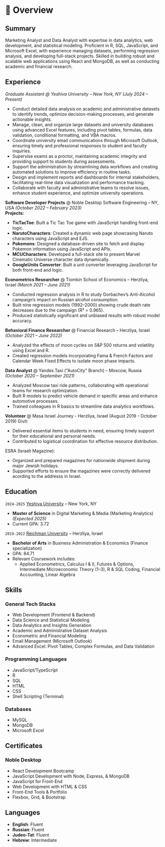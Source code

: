 # 📖 Overview

## Summary
Marketing Analyst and Data Analyst with expertise in data analytics, web development, and statistical modeling. Proficient in R, SQL, JavaScript, and Microsoft Excel, with experience managing datasets, performing regression analysis, and developing full-stack projects. Skilled in building robust and scalable web applications using React and MongoDB, as well as conducting academic and financial research.

## Experience
*Graduate Assistant @ Yeshiva University – New York, NY (July 2024 – Present)*
- Conduct detailed data analysis on academic and administrative datasets to identify trends, optimize decision-making processes, and generate actionable insights.
- Manage, clean, and organize large datasets and university databases using advanced Excel features, including pivot tables, formulas, data validation, conditional formatting, and VBA macros.
- Coordinate university email communications through Microsoft Outlook, ensuring timely and professional responses to student and faculty inquiries.
- Supervise exams as a proctor, maintaining academic integrity and providing support to students during assessments.
- Support the administration by streamlining data workflows and creating automated solutions to improve efficiency in routine tasks.
- Design and implement reports and dashboards for internal stakeholders, facilitating real-time data visualization and performance tracking.
- Collaborate with faculty and administrative teams to resolve issues, enhance student experience, and optimize university operations.

**Software Developer Projects** @ Noble Desktop Software Engineering – NY, USA *(October 2022 – February 2023)*  
**Projects:**  
- **TicTacToe**: Built a Tic Tac Toe game with JavaScript handling front-end logic.  
- **NarutoCharacters**: Created a dynamic web page showcasing Naruto characters using JavaScript and EJS.  
- **Pokemons**: Designed a database-driven site to fetch and display Pokemon information using JavaScript and APIs.  
- **MCUCharacters**: Developed a full-stack site to present Marvel Cinematic Universe character data dynamically.  
- **GoogleUnits Converter**: Built a unit converter leveraging JavaScript for both front-end and logic.  

**Econometrics Researcher** @ Tiomkin School of Economics – Herzliya, Israel *(March 2021 – June 2021)*  
- Conducted regression analysis in R to study Gorbachev’s Anti-Alcohol campaign’s impact on Russian alcohol consumption.  
- Built nine regression models (1992–2000) showing crude death rate decreases due to the campaign (R² = 0.965).  
- Produced statistically significant and unbiased results with robust model accuracy.  

**Behavioral Finance Researcher** @ Financial Research – Herzliya, Israel *(October 2021 – June 2022)*  
- Analyzed the effects of moon cycles on S&P 500 returns and volatility using Excel and R.  
- Created regression models incorporating Fama & French Factors and Calendar Week Fixed Effects to isolate moon phase impacts.  

**Data Analyst** @ Yandex.Taxi ("AutoCity" Branch) – Moscow, Russia *(October 2020 – September 2021)*  
- Analyzed Moscow taxi ride patterns, collaborating with operational teams for research optimization.  
- Built R models to predict vehicle demand in specific areas and enhance automotive processes.  
- Trained colleagues in R basics to streamline data analytics workflows.  

**Volunteer** @ Masa Israel Journey - Herzliya, Israel (August 2019 - October 2019)
Givit:
- Delivered essential items to students in need, ensuring timely support for their educational and personal needs.
- Contributed to logistical coordination for effective resource distribution.

ESRA (Israeli Magazine):
- Organized and prepared magazines for nationwide shipment during major Jewish holidays.
- Supported efforts to ensure the magazines were correctly delivered acording to the addresss in Israel.

## Education
`2024-2025` [Yeshiva University](https://www.yu.edu/) – New York, NY  
- **Master of Science** in Digital Marketing & Media (Marketing Analytics) *(Expected 2025)*  
- Current GPA: 3.72  

`2019-2022` [Reichman University](https://www.runi.ac.il/en) – Herzliya, Israel  
- **Bachelor of Arts** in Business Administration & Economics (Finance specialization)  
- GPA: 84.71  
- Relevant Coursework includes:  
  - Applied Econometrics, Calculus I & II, Futures & Options, Intermediate Microeconomic Theory (1–3), R & SQL Coding, Financial Accounting, Linear Algebra

## Skills
### General Tech Stacks
- Web Development (Frontend & Backend)
- Data Science and Statistical Modeling
- Data Analytics and Insights Generation
- Academic and Administrative Dataset Analysis
- Econometric and Financial Modeling
- Email Management (Microsoft Outlook)
- Advanced Excel: Pivot Tables, Complex Formulas, and Data Validation

### Programming Languages
- JavaScript/TypeScript
- R
- SQL
- HTML
- CSS
- Shell Scripting (Terminal)

### Databases
- MySQL
- MongoDB
- Microsoft Excel

## Certificates
### **Noble Desktop**
- React Development Bootcamp
- JavaScript Development with Node, Express, & MongoDB
- JavaScript for Front-End
- Web Development with HTML & CSS
- Front-End Tools & Portfolio
- Flexbox, Grid, & Bootstrap

## Languages
- **English**: Fluent
- **Russian**: Fluent
- **Judeo-Tat**: Fluent
- **Hebrew**: Intermediate
